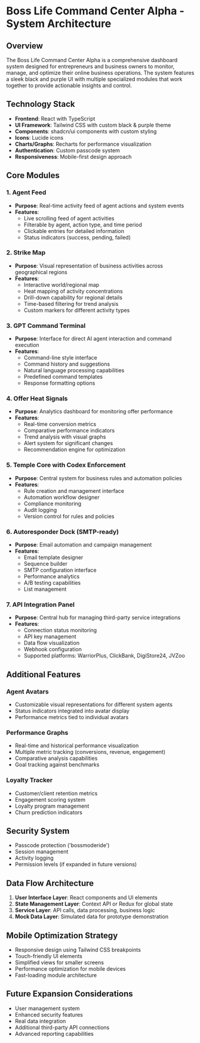 # Boss Life Command Center Alpha - System Architecture

## Overview
The Boss Life Command Center Alpha is a comprehensive dashboard system designed for entrepreneurs and business owners to monitor, manage, and optimize their online business operations. The system features a sleek black and purple UI with multiple specialized modules that work together to provide actionable insights and control.

## Technology Stack
- **Frontend**: React with TypeScript
- **UI Framework**: Tailwind CSS with custom black & purple theme
- **Components**: shadcn/ui components with custom styling
- **Icons**: Lucide icons
- **Charts/Graphs**: Recharts for performance visualization
- **Authentication**: Custom passcode system
- **Responsiveness**: Mobile-first design approach

## Core Modules

### 1. Agent Feed
- **Purpose**: Real-time activity feed of agent actions and system events
- **Features**:
  - Live scrolling feed of agent activities
  - Filterable by agent, action type, and time period
  - Clickable entries for detailed information
  - Status indicators (success, pending, failed)

### 2. Strike Map
- **Purpose**: Visual representation of business activities across geographical regions
- **Features**:
  - Interactive world/regional map
  - Heat mapping of activity concentrations
  - Drill-down capability for regional details
  - Time-based filtering for trend analysis
  - Custom markers for different activity types

### 3. GPT Command Terminal
- **Purpose**: Interface for direct AI agent interaction and command execution
- **Features**:
  - Command-line style interface
  - Command history and suggestions
  - Natural language processing capabilities
  - Predefined command templates
  - Response formatting options

### 4. Offer Heat Signals
- **Purpose**: Analytics dashboard for monitoring offer performance
- **Features**:
  - Real-time conversion metrics
  - Comparative performance indicators
  - Trend analysis with visual graphs
  - Alert system for significant changes
  - Recommendation engine for optimization

### 5. Temple Core with Codex Enforcement
- **Purpose**: Central system for business rules and automation policies
- **Features**:
  - Rule creation and management interface
  - Automation workflow designer
  - Compliance monitoring
  - Audit logging
  - Version control for rules and policies

### 6. Autoresponder Dock (SMTP-ready)
- **Purpose**: Email automation and campaign management
- **Features**:
  - Email template designer
  - Sequence builder
  - SMTP configuration interface
  - Performance analytics
  - A/B testing capabilities
  - List management

### 7. API Integration Panel
- **Purpose**: Central hub for managing third-party service integrations
- **Features**:
  - Connection status monitoring
  - API key management
  - Data flow visualization
  - Webhook configuration
  - Supported platforms: WarriorPlus, ClickBank, DigiStore24, JVZoo

## Additional Features

### Agent Avatars
- Customizable visual representations for different system agents
- Status indicators integrated into avatar display
- Performance metrics tied to individual avatars

### Performance Graphs
- Real-time and historical performance visualization
- Multiple metric tracking (conversions, revenue, engagement)
- Comparative analysis capabilities
- Goal tracking against benchmarks

### Loyalty Tracker
- Customer/client retention metrics
- Engagement scoring system
- Loyalty program management
- Churn prediction indicators

## Security System
- Passcode protection ('bossmoderide')
- Session management
- Activity logging
- Permission levels (if expanded in future versions)

## Data Flow Architecture
1. **User Interface Layer**: React components and UI elements
2. **State Management Layer**: Context API or Redux for global state
3. **Service Layer**: API calls, data processing, business logic
4. **Mock Data Layer**: Simulated data for prototype demonstration

## Mobile Optimization Strategy
- Responsive design using Tailwind CSS breakpoints
- Touch-friendly UI elements
- Simplified views for smaller screens
- Performance optimization for mobile devices
- Fast-loading module architecture

## Future Expansion Considerations
- User management system
- Enhanced security features
- Real data integration
- Additional third-party API connections
- Advanced reporting capabilities
